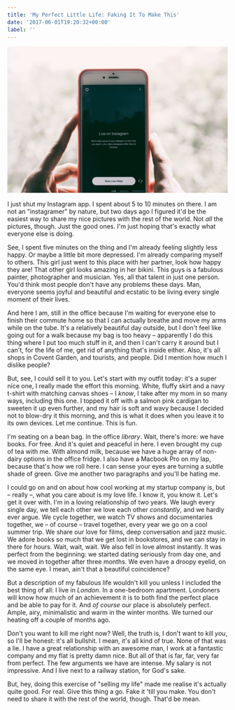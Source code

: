 ```yaml
---
title: 'My Perfect Little Life: Faking It To Make This'
date: '2017-06-01T19:20:32+00:00'
label: ''
---
```



![](/uploads/2017/06/01/hans-vivek-208969.jpg)

I just shut my Instagram app. I spent about 5 to 10 minutes on there. I am not an "instagramer" by nature, but two days ago I figured it'd be the easiest way to share my nice pictures with the rest of the world. Not *all* the pictures, though. Just the good ones. I'm just hoping that's exactly what everyone else is doing.

See, I spent five minutes on the thing and I'm already feeling slightly less happy. Or maybe a little bit more depressed. I'm already comparing myself to others. This girl just went to this place with her partner, look how happy they are! That other girl looks amazing in her bikini. This guys is a fabulous painter, photographer and musician. Yes, all that talent in just one person. You'd think most people don't have any problems these days. Man, everyone seems joyful and beautiful and ecstatic to be living every single moment of their lives.

And here I am, still in the office because I'm waiting for everyone else to finish their commute home so that I can actually breathe and move my arms while on the tube. It's a relatively beautiful day outside, but I don't feel like going out for a walk because my bag is too heavy – apparently I do this thing where I put too much stuff in it, and then I can't carry it around but I can't, for the life of me, get rid of anything that's inside either. Also, it's all shops in Covent Garden, and tourists, and people. Did I mention how much I dislike people?

But, see, I could sell it to you. Let's start with my outfit today: it's a super nice one, I really made the effort this morning. White, fluffy skirt and a navy t-shirt with matching canvas shoes – I *know*, I take after my mom in so many ways, including this one. I topped it off with a salmon pink cardigan to sweeten it up even further, and my hair is soft and wavy because I decided not to blow-dry it this morning, and this is what it does when you leave it to its own devices. Let me continue. This is fun.

I'm seating on a bean bag. In the office *library*. Wait, there's more: we have books. For free. And it's quiet and peaceful in here. I even brought my cup of tea with me. With almond milk, because we have a huge array of non-dairy options in the office fridge. I also have a Macbook Pro on my lap, because that's how we roll here. I can sense your eyes are turning a subtle shade of green. Give me another two paragraphs and you'll be hating me.

I could go on and on about how cool working at my startup company is, but – really –, what you care about is my love life. I know it, you know it. Let's get it over with. I'm in a loving relationship of two years. We laugh every single day, we tell each other we love each other *constantly*, and we hardly ever argue. We cycle together, we watch TV shows and documentaries together, we – of course – travel together, every year we go on a cool summer trip. We share our love for films, deep conversation and jazz music. We adore books so much that we get lost in bookstores, and we can stay in there for hours. Wait, wait, wait. We also fell in love almost instantly. It was perfect from the beginning: we started dating seriously from day one, and we moved in together after three months. We even have a droopy eyelid, on the same eye. I mean, ain't that a beautiful coincidence?

But a description of my fabulous life wouldn't kill you unless I included the best thing of all: I live in *London*. In a one-bedroom apartment. Londoners will know how much of an achievement it is to both find the perfect place and be able to pay for it. And *of course* our place is absolutely perfect. Ample, airy, minimalistic and warm in the winter months. We turned our heating off a couple of months ago.

Don't you want to kill me right now? Well, the truth is, I don't want to kill *you*, so I'll be honest: it's all bullshit. I mean, it's all kind of true. None of that was a lie. I have a great relationship with an awesome man, I work at a fantastic company and my flat is pretty damn nice. But all of that is far, far, very far from perfect. The few arguments we have are intense. My salary is not impressive. And I live next to a railway station, for God's sake.

But, hey, doing this exercise of "selling my life" made me realise it's actually quite good. For real. Give this thing a go. Fake it 'till you make. You don't need to share it with the rest of the world, though. That'd be mean.